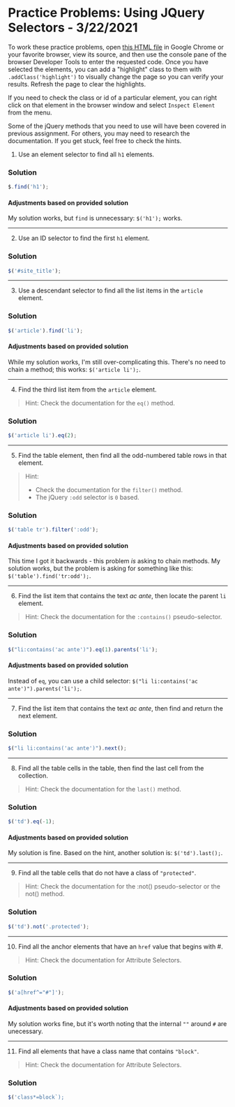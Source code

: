 
# Practice Problems: Using JQuery Selectors - 3/22/2021

To work these practice problems, open [this HTML file](https://d3jtzah944tvom.cloudfront.net/jquery_selectors/index.html) in Google Chrome or your favorite browser, view its source, and then use the console pane of the browser Developer Tools to enter the requested code. Once you have selected the elements, you can add a "highlight" class to them with `.addClass('highlight')` to visually change the page so you can verify your results. Refresh the page to clear the highlights.

If you need to check the class or id of a particular element, you can right click on that element in the browser window and select `Inspect Element` from the menu.

Some of the jQuery methods that you need to use will have been covered in previous assignment. For others, you may need to research the documentation. If you get stuck, feel free to check the hints.

1. Use an element selector to find all `h1` elements.

### Solution

```javascript
$.find('h1');
```

#### Adjustments based on provided solution

My solution works, but `find` is unnecessary: `$('h1');` works.

---

2. Use an ID selector to find the first `h1` element.

### Solution

```javascript
$('#site_title');
```

---

3. Use a descendant selector to find all the list items in the `article` element.

### Solution

```javascript
$('article').find('li');
```

#### Adjustments based on provided solution

While my solution works, I'm still over-complicating this. There's no need to chain a method; this works: `$('article li');`.

---

4. Find the third list item from the `article` element.

> Hint: Check the documentation for the `eq()` method.

### Solution

```javascript
$('article li').eq(2);
```

---

5. Find the table element, then find all the odd-numbered table rows in that element.

> Hint:
> * Check the documentation for the `filter()` method.
> * The jQuery `:odd` selector is `0` based.

### Solution

```javascript
$('table tr').filter(':odd');
```

#### Adjustments based on provided solution

This time I got it backwards - this problem *is* asking to chain methods. My solution works, but the problem is asking for something like this: `$('table').find('tr:odd');`.

---

6. Find the list item that contains the text *ac ante*, then locate the parent `li` element.

> Hint: Check the documentation for the `:contains()` pseudo-selector.

### Solution

```javascript
$("li:contains('ac ante')").eq(1).parents('li');
```

#### Adjustments based on provided solution

Instead of `eq`, you can use a child selector: `$("li li:contains('ac ante')").parents('li');`.

---

7. Find the list item that contains the text *ac ante*, then find and return the next element.

### Solution

```javascript
$("li li:contains('ac ante')").next();
```

---

8. Find all the table cells in the table, then find the last cell from the collection.

> Hint: Check the documentation for the `last()` method.

### Solution

```javascript
$('td').eq(-1);
```

#### Adjustments based on provided solution

My solution is fine. Based on the hint, another solution is: `$('td').last();`.

---

9. Find all the table cells that do not have a class of `"protected"`.

> Hint: Check the documentation for the :not() pseudo-selector or the not() method.

### Solution

```javascript
$('td').not('.protected');
```

---

10. Find all the anchor elements that have an `href` value that begins with #.

> Hint: Check the documentation for Attribute Selectors.

### Solution

```javascript
$('a[href^="#"]');
```

#### Adjustments based on provided solution

My solution works fine, but it's worth noting that the internal `""` around `#` are unecessary.

---

11. Find all elements that have a class name that contains `"block"`.

> Hint: Check the documentation for Attribute Selectors.


### Solution

```javascript
$('class*=block`);
```
